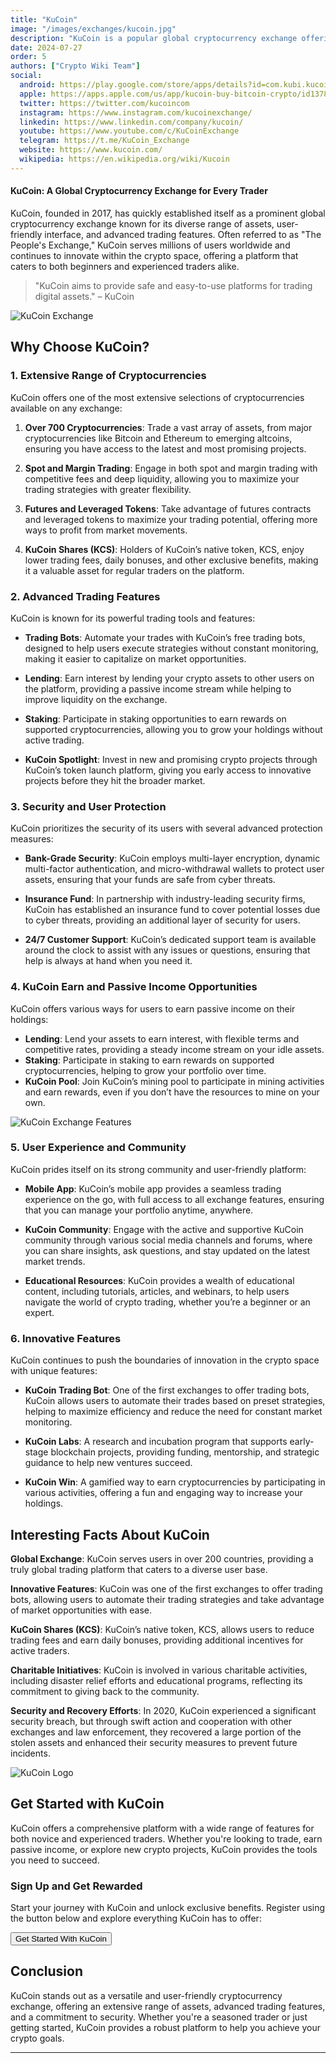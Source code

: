 ```yaml
---
title: "KuCoin"
image: "/images/exchanges/kucoin.jpg"
description: "KuCoin is a popular global cryptocurrency exchange offering advanced trading features."
date: 2024-07-27
order: 5
authors: ["Crypto Wiki Team"]
social:
  android: https://play.google.com/store/apps/details?id=com.kubi.kucoin
  apple: https://apps.apple.com/us/app/kucoin-buy-bitcoin-crypto/id1378956601
  twitter: https://twitter.com/kucoincom
  instagram: https://www.instagram.com/kucoinexchange/
  linkedin: https://www.linkedin.com/company/kucoin/
  youtube: https://www.youtube.com/c/KuCoinExchange
  telegram: https://t.me/KuCoin_Exchange
  website: https://www.kucoin.com/
  wikipedia: https://en.wikipedia.org/wiki/Kucoin
---
```


#### KuCoin: A Global Cryptocurrency Exchange for Every Trader

KuCoin, founded in 2017, has quickly established itself as a prominent global cryptocurrency exchange known for its diverse range of assets, user-friendly interface, and advanced trading features. Often referred to as "The People's Exchange," KuCoin serves millions of users worldwide and continues to innovate within the crypto space, offering a platform that caters to both beginners and experienced traders alike.

> "KuCoin aims to provide safe and easy-to-use platforms for trading digital assets." – KuCoin

![KuCoin Exchange](/images/exchanges/kucoin.jpg)

## Why Choose KuCoin?

### 1. Extensive Range of Cryptocurrencies

KuCoin offers one of the most extensive selections of cryptocurrencies available on any exchange:

1. **Over 700 Cryptocurrencies**: Trade a vast array of assets, from major cryptocurrencies like Bitcoin and Ethereum to emerging altcoins, ensuring you have access to the latest and most promising projects.

2. **Spot and Margin Trading**: Engage in both spot and margin trading with competitive fees and deep liquidity, allowing you to maximize your trading strategies with greater flexibility.

3. **Futures and Leveraged Tokens**: Take advantage of futures contracts and leveraged tokens to maximize your trading potential, offering more ways to profit from market movements.

4. **KuCoin Shares (KCS)**: Holders of KuCoin’s native token, KCS, enjoy lower trading fees, daily bonuses, and other exclusive benefits, making it a valuable asset for regular traders on the platform.

### 2. Advanced Trading Features

KuCoin is known for its powerful trading tools and features:

- **Trading Bots**: Automate your trades with KuCoin’s free trading bots, designed to help users execute strategies without constant monitoring, making it easier to capitalize on market opportunities.

- **Lending**: Earn interest by lending your crypto assets to other users on the platform, providing a passive income stream while helping to improve liquidity on the exchange.

- **Staking**: Participate in staking opportunities to earn rewards on supported cryptocurrencies, allowing you to grow your holdings without active trading.

- **KuCoin Spotlight**: Invest in new and promising crypto projects through KuCoin’s token launch platform, giving you early access to innovative projects before they hit the broader market.

### 3. Security and User Protection

KuCoin prioritizes the security of its users with several advanced protection measures:

- **Bank-Grade Security**: KuCoin employs multi-layer encryption, dynamic multi-factor authentication, and micro-withdrawal wallets to protect user assets, ensuring that your funds are safe from cyber threats.

- **Insurance Fund**: In partnership with industry-leading security firms, KuCoin has established an insurance fund to cover potential losses due to cyber threats, providing an additional layer of security for users.

- **24/7 Customer Support**: KuCoin’s dedicated support team is available around the clock to assist with any issues or questions, ensuring that help is always at hand when you need it.

### 4. KuCoin Earn and Passive Income Opportunities

KuCoin offers various ways for users to earn passive income on their holdings:

- **Lending**: Lend your assets to earn interest, with flexible terms and competitive rates, providing a steady income stream on your idle assets.
- **Staking**: Participate in staking to earn rewards on supported cryptocurrencies, helping to grow your portfolio over time.
- **KuCoin Pool**: Join KuCoin’s mining pool to participate in mining activities and earn rewards, even if you don’t have the resources to mine on your own.

![KuCoin Exchange Features](/images/posts/kucoin-exchange.jpg)

### 5. User Experience and Community

KuCoin prides itself on its strong community and user-friendly platform:

- **Mobile App**: KuCoin’s mobile app provides a seamless trading experience on the go, with full access to all exchange features, ensuring that you can manage your portfolio anytime, anywhere.

- **KuCoin Community**: Engage with the active and supportive KuCoin community through various social media channels and forums, where you can share insights, ask questions, and stay updated on the latest market trends.

- **Educational Resources**: KuCoin provides a wealth of educational content, including tutorials, articles, and webinars, to help users navigate the world of crypto trading, whether you’re a beginner or an expert.

### 6. Innovative Features

KuCoin continues to push the boundaries of innovation in the crypto space with unique features:

- **KuCoin Trading Bot**: One of the first exchanges to offer trading bots, KuCoin allows users to automate their trades based on preset strategies, helping to maximize efficiency and reduce the need for constant market monitoring.

- **KuCoin Labs**: A research and incubation program that supports early-stage blockchain projects, providing funding, mentorship, and strategic guidance to help new ventures succeed.

- **KuCoin Win**: A gamified way to earn cryptocurrencies by participating in various activities, offering a fun and engaging way to increase your holdings.

## Interesting Facts About KuCoin

**Global Exchange**: KuCoin serves users in over 200 countries, providing a truly global trading platform that caters to a diverse user base.

**Innovative Features**: KuCoin was one of the first exchanges to offer trading bots, allowing users to automate their trading strategies and take advantage of market opportunities with ease.

**KuCoin Shares (KCS)**: KuCoin’s native token, KCS, allows users to reduce trading fees and earn daily bonuses, providing additional incentives for active traders.

**Charitable Initiatives**: KuCoin is involved in various charitable activities, including disaster relief efforts and educational programs, reflecting its commitment to giving back to the community.

**Security and Recovery Efforts**: In 2020, KuCoin experienced a significant security breach, but through swift action and cooperation with other exchanges and law enforcement, they recovered a large portion of the stolen assets and enhanced their security measures to prevent future incidents.

![KuCoin Logo](/images/posts/kucoin-logo.png)

## Get Started with KuCoin

KuCoin offers a comprehensive platform with a wide range of features for both novice and experienced traders. Whether you're looking to trade, earn passive income, or explore new crypto projects, KuCoin provides the tools you need to succeed.

### Sign Up and Get Rewarded

Start your journey with KuCoin and unlock exclusive benefits. Register using the button below and explore everything KuCoin has to offer:

<Button href="https://www.kucoin.com/r/rf/QBS5F2B1" type="btn-exchange">Get Started With KuCoin</Button>

## Conclusion

KuCoin stands out as a versatile and user-friendly cryptocurrency exchange, offering an extensive range of assets, advanced trading features, and a commitment to security. Whether you're a seasoned trader or just getting started, KuCoin provides a robust platform to help you achieve your crypto goals.

---
